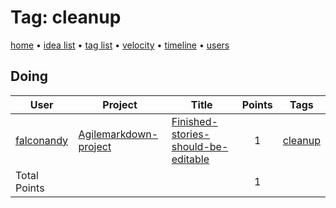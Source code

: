 # Tag: cleanup

[home](../index.md) • [idea list](../ideas.md) • [tag list](../tags.md) • [velocity](../velocity.md) • [timeline](../timeline.md) • [users](../users.md)

## Doing
| User | Project | Title | Points | Tags |
|---|---|---|:---:|---|
| [falconandy](../users/Andrey%20Sokolov.md) | [Agilemarkdown-project](../agilemarkdown-project.md) | [Finished-stories-should-be-editable](../agilemarkdown-project/finished-stories-should-be-editable.md) | 1 | [cleanup](cleanup.md) |
| Total Points | | | 1 | |
